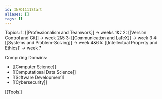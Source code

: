 ```yaml
---
id: INFO1111Start
aliases: []
tags: []
---
```


Topics:
1: [[Professionalism and Teamwork]] → weeks 1&2
2: [[Version Control and Git]] → week 2&5
3: [[Communication and LaTeX]] → week 3
4: [[Systems and Problem-Solving]] → week 4&6
5: [[Intellectual Property and Ethics]] → week 7

Computing Domains:
- [[Computer Science]]
- [[Computational Data Science]]
- [[Software Development]]
- [[Cybersecurity]]



[[Tools]]

